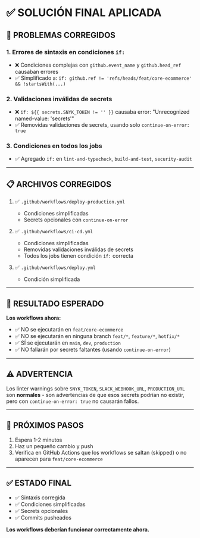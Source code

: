 # ✅ SOLUCIÓN FINAL APLICADA

## 🔧 PROBLEMAS CORREGIDOS

### 1. **Errores de sintaxis en condiciones `if:`**
- ❌ Condiciones complejas con `github.event_name` y `github.head_ref` causaban errores
- ✅ Simplificado a: `if: github.ref != 'refs/heads/feat/core-ecommerce' && !startsWith(...)`

### 2. **Validaciones inválidas de secrets**
- ❌ `if: ${{ secrets.SNYK_TOKEN != '' }}` causaba error: "Unrecognized named-value: 'secrets'"
- ✅ Removidas validaciones de secrets, usando solo `continue-on-error: true`

### 3. **Condiciones en todos los jobs**
- ✅ Agregado `if:` en `lint-and-typecheck`, `build-and-test`, `security-audit`

---

## 📋 ARCHIVOS CORREGIDOS

1. ✅ `.github/workflows/deploy-production.yml`
   - Condiciones simplificadas
   - Secrets opcionales con `continue-on-error`

2. ✅ `.github/workflows/ci-cd.yml`
   - Condiciones simplificadas
   - Removidas validaciones inválidas de secrets
   - Todos los jobs tienen condición `if:` correcta

3. ✅ `.github/workflows/deploy.yml`
   - Condición simplificada

---

## 🎯 RESULTADO ESPERADO

**Los workflows ahora:**
- ✅ NO se ejecutarán en `feat/core-ecommerce`
- ✅ NO se ejecutarán en ninguna branch `feat/*`, `feature/*`, `hotfix/*`
- ✅ SÍ se ejecutarán en `main`, `dev`, `production`
- ✅ NO fallarán por secrets faltantes (usando `continue-on-error`)

---

## ⚠️ ADVERTENCIA

Los linter warnings sobre `SNYK_TOKEN`, `SLACK_WEBHOOK_URL`, `PRODUCTION_URL` son **normales** - son advertencias de que esos secrets podrían no existir, pero con `continue-on-error: true` no causarán fallos.

---

## 📝 PRÓXIMOS PASOS

1. Espera 1-2 minutos
2. Haz un pequeño cambio y push
3. Verifica en GitHub Actions que los workflows se saltan (skipped) o no aparecen para `feat/core-ecommerce`

---

## ✅ ESTADO FINAL

- ✅ Sintaxis corregida
- ✅ Condiciones simplificadas
- ✅ Secrets opcionales
- ✅ Commits pusheados

**Los workflows deberían funcionar correctamente ahora.**

